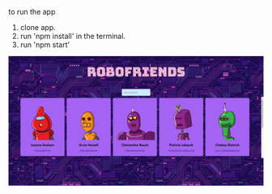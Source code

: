 to run the app
1. clone app.
2. run 'npm install' in the terminal.
3. run 'npm start'

![preview img](https://github.com/AlmogHasson/Robofriends/blob/main/preview.png?raw=true)
